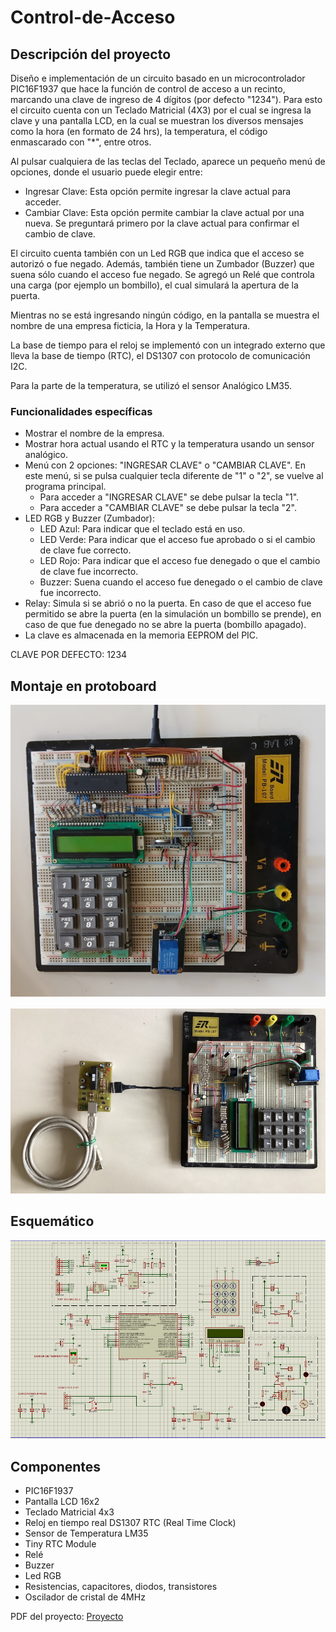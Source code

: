 # Control-de-Acceso

## Descripción del proyecto

Diseño e implementación de un circuito basado en un microcontrolador PIC16F1937 que hace la función de control de acceso a un recinto, marcando una clave de ingreso de 4 dígitos (por defecto "1234"). 
Para esto el circuito cuenta con un Teclado Matricial (4X3) por el cual se ingresa la clave y una pantalla LCD, en la cual se muestran los diversos mensajes como la hora (en formato de 24 hrs), la temperatura, el código enmascarado con "*", entre otros.

Al pulsar cualquiera de las teclas del Teclado, aparece un pequeño menú de opciones, donde el usuario puede elegir entre:
-	Ingresar Clave: Esta opción permite ingresar la clave actual para acceder. 
-	Cambiar Clave: Esta opción permite cambiar la clave actual por una nueva. Se preguntará primero por la clave actual para confirmar el cambio de clave.

El circuito cuenta también con un Led RGB que indica que el acceso se autorizó o fue negado. Además, también tiene un Zumbador (Buzzer) que suena sólo cuando el acceso fue negado. Se agregó un Relé que controla una carga (por ejemplo un bombillo), el cual simulará la apertura de la puerta.

Mientras no se está ingresando ningún código, en la pantalla se muestra el nombre de una empresa ficticia, la Hora y la Temperatura.

La base de tiempo para el reloj se implementó con un integrado externo que lleva la base de tiempo (RTC), el DS1307 con protocolo de comunicación I2C.

Para la parte de la temperatura, se utilizó el sensor Analógico LM35.

### Funcionalidades específicas

- Mostrar el nombre de la empresa.
- Mostrar hora actual usando el RTC y la temperatura usando un sensor analógico.
- Menú con 2 opciones: "INGRESAR CLAVE" o "CAMBIAR CLAVE". En este menú, si se pulsa cualquier tecla diferente de "1" o "2", se vuelve al programa principal.
    - Para acceder a "INGRESAR CLAVE" se debe pulsar la tecla "1".
    - Para acceder a "CAMBIAR CLAVE" se debe pulsar la tecla "2".
- LED RGB y Buzzer (Zumbador): 
    - LED Azul: Para indicar que el teclado está en uso. 
    - LED Verde: Para indicar que el acceso fue aprobado o si el cambio de clave fue correcto.
    - LED Rojo: Para indicar que el acceso fue denegado o que el cambio de clave fue incorrecto.
    - Buzzer: Suena cuando el acceso fue denegado o el cambio de clave fue incorrecto.
- Relay: Simula si se abrió o no la puerta. En caso de que el acceso fue permitido se abre la puerta (en la simulación un bombillo se prende), en caso de que fue denegado no se abre la puerta (bombillo apagado).
- La clave es almacenada en la memoria EEPROM del PIC.

CLAVE POR DEFECTO: 1234

## Montaje en protoboard

![alt text](./Imagenes/Montaje-protoboard-circuito.jpeg)

![alt text](./Imagenes/montaje_protoboard_con_programador.PNG)

## Esquemático

![alt text](./Imagenes/esquematico.PNG)

## Componentes
- PIC16F1937
- Pantalla LCD 16x2
- Teclado Matricial 4x3
- Reloj en tiempo real DS1307 RTC (Real Time Clock)
- Sensor de Temperatura LM35
- Tiny RTC Module
- Relé
- Buzzer
- Led RGB
- Resistencias, capacitores, diodos, transistores
- Oscilador de cristal de 4MHz

PDF del proyecto: [Proyecto](Proyecto_Control_de_Acceso.pdf)
